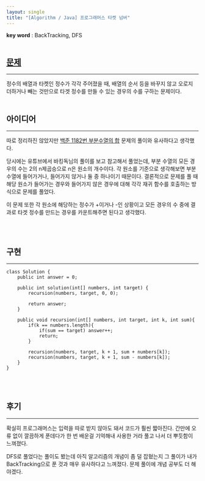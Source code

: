 ```yaml
---
layout: single
title: "[Algorithm / Java] 프로그래머스 타켓 넘버"
---
```


**key word** : BackTracking, DFS
<br><br>

## [문제](https://programmers.co.kr/learn/courses/30/lessons/43165)

---

정수의 배열과 타켓인 정수가 각각 주어졌을 때, 배열의 순서 등을 바꾸지 않고 오로지 더하거나 빼는 것만으로 타겟 정수를 만들 수 있는 경우의 수를 구하는 문제이다.
<br><br>

## 아이디어

---

따로 정리하진 않았지만 [백준 1182번 부분수열의 합](https://www.acmicpc.net/problem/1182) 문제의 풀이와 유사하다고 생각했다.

당시에는 유튜브에서 바킹독님의 풀이를 보고 참고해서 풀었는데, 부분 수열의 모든 경우의 수는 2의 n제곱승으로 n은 원소의 개수이다. 각 원소를 기준으로 생각해보면 부분수열에 들어가거나, 들어가지 않거나 둘 중 하나이기 때문이다. 결론적으로 문제를 풀 때 해당 원소가 들어가는 경우와 들어가지 않은 경우에 대해 각각 재귀 함수를 호출하는 방식으로 문제를 풀었다.

이 문제 또한 각 원소에 해당하는 정수가 +이거나 -인 상황이고 모든 경우의 수 중에 결과로 타겟 정수를 만드는 경우를 카운트해주면 된다고 생각했다.

<br><br>

## 구현

---

```
class Solution {
    public int answer = 0;

    public int solution(int[] numbers, int target) {
        recursion(numbers, target, 0, 0);

        return answer;
    }

    public void recursion(int[] numbers, int target, int k, int sum){
        if(k == numbers.length){
            if(sum == target) answer++;
            return;
        }

        recursion(numbers, target, k + 1, sum + numbers[k]);
        recursion(numbers, target, k + 1, sum - numbers[k]);
    }
}
```

<br><br>

## 후기

---

확실히 프로그래머스는 입력을 따로 받지 않아도 돼서 코드가 훨씬 짧아진다. 간만에 오류 없이 깔끔하게 푼데다가 한 번 배운걸 기억해내 사용한 거라 풀고 나서 더 뿌듯함이 느껴졌다.

DFS로 풀었다는 풀이도 봤는데 아직 알고리즘의 개념이 좀 덜 잡혔는지 그 풀이가 내가 BackTracking으로 푼 것과 매우 유사하다고 느껴졌다. 문제 풀이에 개념 공부도 더 해야겠다.
